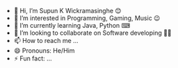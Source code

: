 - 👋 Hi, I’m Supun K Wickramasinghe 😊
-  👀 I’m interested in Programming, Gaming, Music 😉
- 🌱 I’m currently learning Java, Python ⌨
- 💞️ I’m looking to collaborate on Software developing 🧑‍💻
- 📫 How to reach me ...
- 😄 Pronouns: He/Him
- ⚡ Fun fact: ...

<!---
wickramDSK/wickramDSK is a ✨ special ✨ repository because its `README.md` (this file) appears on your GitHub profile.
You can click the Preview link to take a look at your changes.
--->
